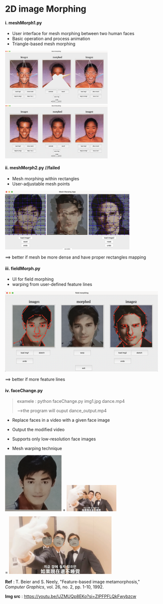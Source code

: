 # 2D image Morphing

#### i. meshMorph1.py

- User interface for mesh morphing between two human faces
- Basic operation and process animation
- Triangle-based mesh morphing



<img src="./pics/meshMorph_2.png" alt="meshMorph_2" style="zoom:33%;" />

<img src="./pics/meshMorph_1.png" alt="meshMorph_1" style="zoom:33%;" />





#### ii. meshMorph2.py  //failed

- Mesh morphing within rectangles
- User-adjustable mesh points

<img src="./pics/meshMorph2_1.png" alt="meshMorph2_1" style="zoom:40%;" />

==> better if mesh be more dense and have proper rectangles mapping



#### iii. fieldMorph.py

- UI for field morphing  
- warping from user-defined feature lines

![Screenshot 2024-06-13 at 11.30.02](./pics/fieldMorph.png)

==> better if more feature lines 



#### iv. faceChange.py

> examele : python faceChange.py img1.jpg dance.mp4
>
> -->the program will ouput dance_output.mp4

- Replace faces in a video with a given face image

- Output the modified video
- Supports only low-resolution face images
- Mesh warping technique

![img1](./pics/img1.png) + <img src="./pics/faceChange_2.png" alt="faceChange_2" style="zoom:16%;" />

=  <img src="./pics/faceChange_1.png" alt="faceChange_1" style="zoom: 33%;" />



**Ref** : T. Beier and S. Neely, "Feature-based image metamorphosis," *Computer Graphics*, vol. 26, no. 2, pp. 1-10, 1992.

**Img src** : https://youtu.be/lJZMUQp8EKo?si=ZIPFPFLQkFwybzcw
